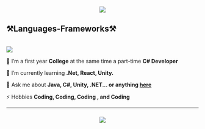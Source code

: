 <h1 align="center" style="color: #4CAF50;">
    <img src="https://readme-typing-svg.herokuapp.com/?font=Righteous&size=35&center=true&vCenter=true&width=500&height=70&duration=6000&lines=Hi+There!+👋;+I'm+CRAM!;" />
</h1>

## ⚒️Languages-Frameworks⚒️

<div style="display: inline_block"><br>
    <img src="https://skillicons.dev/icons?i=dotnet,react,cs,java,unity,javascript,jquery" /><br>
</div>
<div align="Left">
 
 🔭 I’m a first year **College** at the same time a  part-time **C# Developer**
 
 🌱 I’m currently learning **.Net, React, Unity.**

 💬 Ask me about **Java, C#, Unity, .NET... or anything [here](https://github.com/belasaCram/belasaCram/issues)**

 ⚡ Hobbies **Coding, Coding, Coding , and Coding**
 
</div>

<hr/>

<h3 align="center">
    <img src="https://readme-typing-svg.herokuapp.com/?font=Righteous&size=25&center=true&vCenter=true&width=500&height=70&duration=4000&lines=Thanks+for+visiting!+✌️">
</h3>

<br/>
